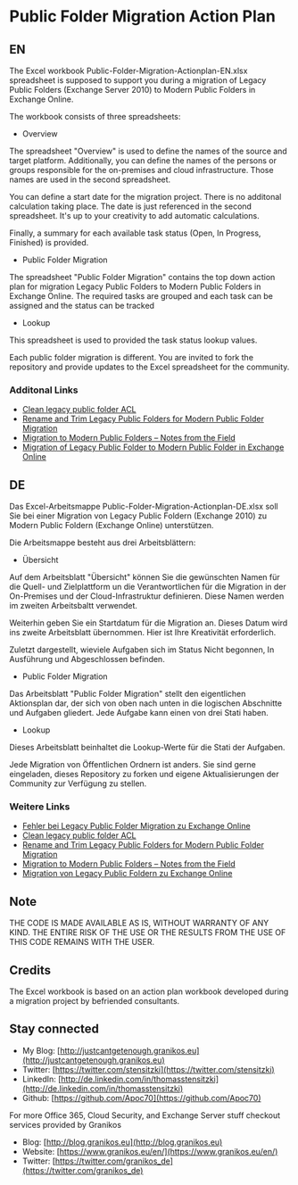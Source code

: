 # Public Folder Migration Action Plan

## EN

The Excel workbook Public-Folder-Migration-Actionplan-EN.xlsx spreadsheet is supposed to support you during a migration of Legacy Public Folders (Exchange Server 2010) to Modern Public Folders in Exchange Online.

The workbook consists of three spreadsheets:

* Overview

The spreadsheet "Overview" is used to define the names of the source and target platform. Additionally, you can define the names of the persons or groups responsible for the on-premises and cloud infrastructure. Those names are used in the second spreadsheet.

You can define a start date for the migration project. There is no additonal calculation taking place. The date is just referenced in the second spreadsheet. It's up to your creativity to add automatic calculations.

Finally, a summary for each available task status (Open, In Progress, Finished) is provided.

* Public Folder Migration

The spreadsheet "Public Folder Migration" contains the  top down action plan for migration Legacy Public Folders to Modern Public Folders in Exchange Online. The required tasks are  grouped and each task can be assigned and the status can be tracked 

* Lookup

This spreadsheet is used to provided the task status lookup values.

Each public folder migration is different. You are invited to fork the repository and provide updates to the Excel spreadsheet for the community.

### Additonal Links

* [Clean legacy public folder ACL](https://go.granikos.eu/CleanPFACL)
* [Rename and Trim Legacy Public Folders for Modern Public Folder Migration](https://go.granikos.eu/FixPFNames)
* [Migration to Modern Public Folders – Notes from the Field](https://go.granikos.eu/MSPFNotes)
* [Migration of Legacy Public Folder to Modern Public Folder in Exchange Online](http://www.enowsoftware.com/solutions-engine/migration-of-legacy-public-folder-to-modern-public-folder-in-exchange-online)

## DE

Das Excel-Arbeitsmappe Public-Folder-Migration-Actionplan-DE.xlsx soll Sie bei einer Migration von Legacy Public Foldern (Exchange 2010) zu Modern Public Foldern (Exchange Online) unterstützen.

Die Arbeitsmappe besteht aus drei Arbeitsblättern:

* Übersicht

Auf dem Arbeitsblatt "Übersicht" können Sie die gewünschten Namen für die Quell- und Zielplattform un die Verantwortlichen für die Migration in der On-Premises und der Cloud-Infrastruktur definieren. Diese Namen werden im zweiten Arbeitsbaltt verwendet. 

Weiterhin geben Sie ein Startdatum für die Migration an. Dieses Datum wird ins zweite Arbeitsblatt übernommen. Hier ist Ihre Kreativität erforderlich.

Zuletzt dargestellt, wieviele Aufgaben sich im Status Nicht begonnen, In Ausführung und Abgeschlossen befinden.

* Public Folder Migration

Das Arbeitsblatt "Public Folder Migration" stellt den eigentlichen Aktionsplan dar, der sich von oben nach unten in die logischen Abschnitte und Aufgaben gliedert. Jede Aufgabe kann einen von drei Stati haben.

* Lookup

Dieses Arbeitsblatt beinhaltet die Lookup-Werte für die Stati der Aufgaben.

Jede Migration von Öffentlichen Ordnern ist anders. Sie sind gerne eingeladen, dieses Repository zu forken und eigene Aktualisierungen der Community zur Verfügung zu stellen.

### Weitere Links

* [Fehler bei Legacy Public Folder Migration zu Exchange Online](https://go.granikos.eu/2vLNDhF)
* [Clean legacy public folder ACL](https://go.granikos.eu/CleanPFACL)
* [Rename and Trim Legacy Public Folders for Modern Public Folder Migration](https://go.granikos.eu/FixPFNames)
* [Migration to Modern Public Folders – Notes from the Field](https://go.granikos.eu/MSPFNotes)
* [Migration von Legacy Public Foldern zu Exchange Online](https://go.granikos.eu/ModernPFMig)

## Note

THE CODE IS MADE AVAILABLE AS IS, WITHOUT WARRANTY OF ANY KIND. THE ENTIRE
RISK OF THE USE OR THE RESULTS FROM THE USE OF THIS CODE REMAINS WITH THE USER.

## Credits

The Excel workbook is based on an action plan workbook developed during a migration project by befriended consultants.

## Stay connected

* My Blog: [http://justcantgetenough.granikos.eu](http://justcantgetenough.granikos.eu)
* Twitter: [https://twitter.com/stensitzki](https://twitter.com/stensitzki)
* LinkedIn: [http://de.linkedin.com/in/thomasstensitzki](http://de.linkedin.com/in/thomasstensitzki)
* Github: [https://github.com/Apoc70](https://github.com/Apoc70)

For more Office 365, Cloud Security, and Exchange Server stuff checkout services provided by Granikos

* Blog: [http://blog.granikos.eu](http://blog.granikos.eu)
* Website: [https://www.granikos.eu/en/](https://www.granikos.eu/en/)
* Twitter: [https://twitter.com/granikos_de](https://twitter.com/granikos_de)